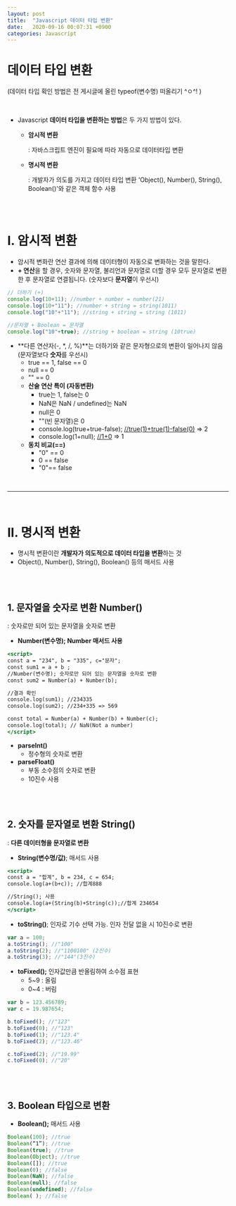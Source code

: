 ```yaml
---
layout: post
title:  "Javascript 데이터 타입 변환"
date:   2020-09-16 00:07:31 +0900
categories: Javascript
---
```

# 데이터 타입 변환

(데이터 타입 확인 방법은 전 게시글에 올린 typeof(변수명) 떠올리기 ^ㅇ^! )

<br>

- Javascript **데이터 타입을 변환하는 방법**은 두 가지 방법이 있다.
    - **암시적 변환**

        : 자바스크립트 엔진이 필요에 따라 자동으로 데이터타입 변환

    - **명시적 변환**

        : 개발자가 의도를 가지고 데이터 타입 변환 'Object(), Number(), String(), Boolean()'와 같은 객체 함수 사용

<br><br>

# I. 암시적 변환

- 암시적 변화란 연산 결과에 의해 데이터형이 자동으로 변화하는 것을 말한다.
- **+ 연산**을 할 경우, 숫자와 문자열, 불리언과 문자열로 더할 경우 모두 문자열로 변환한 후 문자열로 연결됩니다. (숫자보다 **문자열**이 우선시)

```jsx
// 더하기 (+)
console.log(10+11); //number + number = number(21)
console.log(10+"11"); //number + string = string(1011)
console.log("10"+"11"); //string + string = string (1011)

//문자열 + Boolean = 문자열
console.log("10"+true); //string + boolean = string (10true) 
```

- **다른 연산자(-, *, /, %)**는 더하기와 같은 문자형으로의 변환이 일어나지 않음 (문자열보다 **숫자**를 우선시)
    - true == 1, false == 0
    - null == 0
    - "" == 0
    - **산술 연산 특이 (자동변환)**
        - true는 1, false는 0
        - NaN은 NaN / undefined는 NaN
        - null은 0
        - ""(빈 문자열)은 0
        - console.log(true+true-false); [//true(1)+true(1)-false(0)](//true(1)+true(1)-false(0)) ⇒ 2
        - console.log(1+null); [//1+0](//1+0) ⇒ 1
    - **동치 비교(==)**
        - "0" == 0
        - 0 == false
        - "0"== false

<br>

---
<br>

# II. 명시적 변환

- 명시적 변환이란 **개발자가 의도적으로 데이터 타입을 변환**하는 것
- Object(), Number(), String(), Boolean() 등의 매서드 사용

<br><br>

## 1. 문자열을 숫자로 변환 Number()

: 숫자로만 되어 있는 문자열을 숫자로 변환

- **Number(변수명); Number 매서드 사용**

```jsx
<script>
const a = "234", b = "335", c="문자";
const sum1 = a + b ;
//Number(변수명); 숫자로만 되어 있는 문자열을 숫자로 변환
const sum2 = Number(a) + Number(b);

//결과 확인
console.log(sum1); //234335
console.log(sum2); //234+335 => 569

const total = Number(a) + Number(b) + Number(c);
console.log(total); // NaN(Not a number)
</script>
```

- **parseInt()**
    - 정수형의 숫자로 변환
- **parseFloat()**
    - 부동 소수점의 숫자로 변환
    - 10진수 사용

<br><br>

## 2. 숫자를 문자열로 변환 String()

: **다른 데이터형을 문자열로 변환**

- **String(변수명/값)**; 매서드 사용

```jsx
<script>
const a = "합계", b = 234, c = 654;
console.log(a+(b+c)); //합계888

//String(); 사용
console.log(a+(String(b)+String(c));//합계 234654
</script>
```

- **toString()**; 인자로 기수 선택 가능. 인자 전달 없을 시 10진수로 변환

```jsx
var a = 100;
a.toString(); //"100"
a.toString(2); //"1100100" (2진수)
a.toString(3); //"144"(3진수)
```

- **toFixed();** 인자값만큼 반올림하여 소수점 표현
    - 5~9 : 올림
    - 0~4 : 버림

```jsx
var b = 123.456789;
var c = 19.987654;

b.toFixed(); //"123"
b.toFixed(0); //"123"
b.toFixed(1); //"123.4"
b.toFixed(2); //"123.46"

c.toFixed(2); //"19.99"
c.toFixed(0); //"20"
```

<br><br>

## 3. Boolean 타입으로 변환

- **Boolean();** 매서드 사용

```jsx
Boolean(100); //true
Boolean(“1”); //true
Boolean(true); //true
Boolean(Object); //true
Boolean([]); //true
Boolean(0); //false
Boolean(NaN); //false
Boolean(null); //false
Boolean(undefined); //false
Boolean( ); //false
```